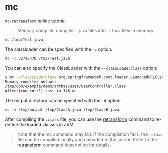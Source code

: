 mc
===

[`mc-retransform` online tutorial](https://arthas.aliyun.com/doc/arthas-tutorials?language=en&id=command-mc-retransform)

> Memory compiler, compiles `.java` files into `.class` files in memory.

```bash
mc /tmp/Test.java
```

The classloader can be specified with the `-c` option:

```bash
mc -c 327a647b /tmp/Test.java
```

You can also specify the ClassLoader with the `--classLoaderClass` option:

```bash
$ mc --classLoaderClass org.springframework.boot.loader.LaunchedURLClassLoader /tmp/UserController.java -d /tmp
Memory compiler output:
/tmp/com/example/demo/arthas/user/UserController.class
Affect(row-cnt:1) cost in 346 ms
```

The output directory can be specified with the `-d` option:

```bash
mc -d /tmp/output /tmp/ClassA.java /tmp/ClassB.java
```

After compiling the `.class` file, you can use the [retransform](retransform.md) command to re-define the loaded classes in JVM.

> Note that the mc command may fail. If the compilation fails, the `.class` file can be compiled locally and uploaded to the server. Refer to the [retransform](retransform.md) command description for details.